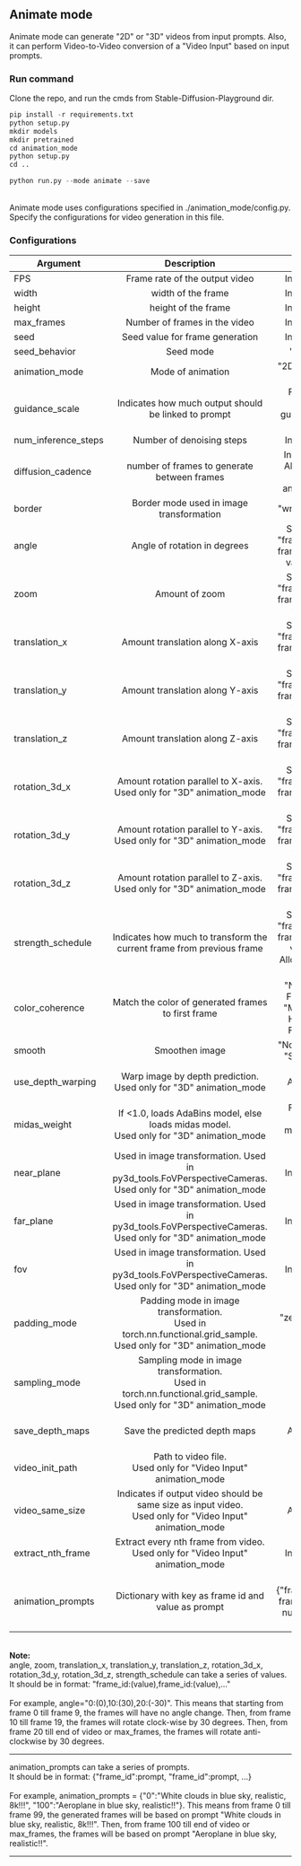 ## Animate mode
Animate mode can generate "2D" or "3D" videos from input prompts. Also, it can perform Video-to-Video conversion of a "Video Input" based on input prompts.

### Run command
Clone the repo, and run the cmds from Stable-Diffusion-Playground dir.
```python
pip install -r requirements.txt
python setup.py
mkdir models
mkdir pretrained
cd animation_mode
python setup.py
cd ..
```
```python
python run.py --mode animate --save
```
<br />
Animate mode uses configurations specified in ./animation_mode/config.py. Specify the configurations for video generation in this file.

### Configurations
| Argument         | Description                     | Choices                   |
| ---------------- |:-------------------------------:|:-------------------------:|
| FPS              | Frame rate of the output video  | Integer number            |
| width            | width of the frame              | Integer number            |
| height           | height of the frame             | Integer number            |
| max_frames       | Number of frames in the video   | Integer number            |
| seed             | Seed value for frame generation | Integer number            |
| seed_behavior    | Seed mode                       | "iter", "fixed"           |
| animation_mode   | Mode of animation               | "2D", "3D", "Video Input" |
| guidance_scale   | Indicates how much output should be linked to prompt | Float number.<br /> Allowed: guidance_scale > 1. |
| num_inference_steps | Number of denoising steps | Integer number |
| diffusion_cadence | number of frames to generate between frames | Integer number.<br /> Allowed: > 1 for "2D", "3D" animation_mode |
| border | Border mode used in image transformation | "wrap", "replicate" |
| angle | Angle of rotation in degrees | String. Format: "frame_id:(value)".<br /> frame_id - integer, value - integer |
| zoom | Amount of zoom | String. Format: "frame_id:(value)".<br /> frame_id - integer, value - float |
| translation_x | Amount translation along X-axis | String. Format: "frame_id:(value)".<br /> frame_id - integer, value - float |
| translation_y | Amount translation along Y-axis | String. Format: "frame_id:(value)".<br /> frame_id - integer, value - float |
| translation_z | Amount translation along Z-axis | String. Format: "frame_id:(value)".<br /> frame_id - integer, value - float |
| rotation_3d_x | Amount rotation parallel to X-axis.<br /> Used only for "3D" animation_mode | String. Format: "frame_id:(value)".<br /> frame_id - integer, value - float |
| rotation_3d_y | Amount rotation parallel to Y-axis.<br /> Used only for "3D" animation_mode | String. Format: "frame_id:(value)".<br /> frame_id - integer, value - float |
| rotation_3d_z | Amount rotation parallel to Z-axis.<br /> Used only for "3D" animation_mode | String. Format: "frame_id:(value)".<br /> frame_id - integer, value - float |
| strength_schedule | Indicates how much to transform the current frame from previous frame | String. Format: "frame_id:(value)".<br /> frame_id - integer, value - float.<br /> Allowed: values in range (0, 1] |
| color_coherence | Match the color of generated frames to first frame | "None", "Match Frame 0 RGB", "Match Frame 0 HSV", "Match Frame 0 LAB" |
| smooth | Smoothen image | "None", "Smooth", "Smooth_more" |
| use_depth_warping | Warp image by depth prediction.<br /> Used only for "3D" animation_mode | Bool.<br /> Allowed: True, False  |
| midas_weight | If <1.0, loads AdaBins model, else loads midas model.<br /> Used only for "3D" animation_mode | Float number.<br /> Allowed: midas_weight > 0.0 |
| near_plane | Used in image transformation. Used in py3d_tools.FoVPerspectiveCameras.<br /> Used only for "3D" animation_mode | Integer number |
| far_plane | Used in image transformation. Used in py3d_tools.FoVPerspectiveCameras.<br /> Used only for "3D" animation_mode | Integer number |
| fov | Used in image transformation. Used in py3d_tools.FoVPerspectiveCameras.<br /> Used only for "3D" animation_mode | Integer number |
| padding_mode | Padding mode in image transformation.<br /> Used in torch.nn.functional.grid_sample.<br /> Used only for "3D" animation_mode | "zeros", "border", "reflection" |
| sampling_mode | Sampling mode in image transformation.<br /> Used in torch.nn.functional.grid_sample.<br /> Used only for "3D" animation_mode | "bilinear", "nearest", "bicubic" |
| save_depth_maps | Save the predicted depth maps | Bool.<br /> Allowed: True, False |
| video_init_path | Path to video file.<br /> Used only for "Video Input" animation_mode | String |
| video_same_size | Indicates if output video should be same size as input video.<br /> Used only for "Video Input" animation_mode | Bool.<br /> Allowed: True, False |
| extract_nth_frame | Extract every nth frame from video.<br /> Used only for "Video Input" animation_mode | Integer number |
| animation_prompts | Dictionary with key as frame id and value as prompt | Format: {"frame_id":promt}.<br /> frame_id - Integer number, promt - String |

<br />
<b>Note:</b><br />
angle, zoom, translation_x, translation_y, translation_z, rotation_3d_x, rotation_3d_y, rotation_3d_z, strength_schedule can take a series of values.<br />
It should be in format: "frame_id:(value),frame_id:(value),..."<br /><br />
For example, angle="0:(0),10:(30),20:(-30)". This means that starting from frame 0 till frame 9, the frames will have no angle change. Then, from frame 10 till frame 19, the frames will rotate clock-wise by 30 degrees. Then, from frame 20 till end of video or max_frames, the frames will rotate anti-clockwise by 30 degrees.

---

animation_prompts can take a series of prompts.<br />
It should be in format: {"frame_id":prompt, "frame_id":prompt, ...}<br /><br />
For example, animation_prompts = {"0":"White clouds in blue sky, realistic, 8k!!!", "100":"Aeroplane in blue sky, realistic!!"}. This means from frame 0 till frame 99, the generated frames will be based on prompt "White clouds in blue sky, realistic, 8k!!!". Then, from frame 100 till end of video or max_frames, the frames will be based on prompt "Aeroplane in blue sky, realistic!!".

---
